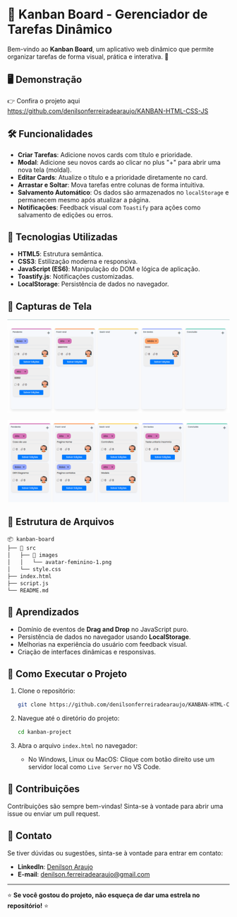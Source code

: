 
# 📝 Kanban Board - Gerenciador de Tarefas Dinâmico

Bem-vindo ao **Kanban Board**, um aplicativo web dinâmico que permite organizar tarefas de forma visual, prática e interativa. 🚀

## 🖥️ Demonstração

👉 Confira o projeto aqui https://github.com/denilsonferreiradearaujo/KANBAN-HTML-CSS-JS

## 🛠️ Funcionalidades

- **Criar Tarefas**: Adicione novos cards com título e prioridade.
- **Modal**: Adicione seu novos cards ao clicar no plus "+" para abrir uma nova tela (moldal).
- **Editar Cards**: Atualize o título e a prioridade diretamente no card.
- **Arrastar e Soltar**: Mova tarefas entre colunas de forma intuitiva.
- **Salvamento Automático**: Os dados são armazenados no `localStorage` e permanecem mesmo após atualizar a página.
- **Notificações**: Feedback visual com `Toastify` para ações como salvamento de edições ou erros.

## 🚀 Tecnologias Utilizadas

- **HTML5**: Estrutura semântica.
- **CSS3**: Estilização moderna e responsiva.
- **JavaScript (ES6)**: Manipulação do DOM e lógica de aplicação.
- **Toastify.js**: Notificações customizadas.
- **LocalStorage**: Persistência de dados no navegador.

## 📸 Capturas de Tela

![Gif](src/images/kanban.gif)

![Image](src/images/kanban_image.png)

## 📂 Estrutura de Arquivos

```plaintext
📦 kanban-board
├── 📁 src
│   ├── 📁 images
│   │   └── avatar-feminino-1.png
│   └── style.css
├── index.html
├── script.js
└── README.md
```

## 🧠 Aprendizados

- Domínio de eventos de **Drag and Drop** no JavaScript puro.
- Persistência de dados no navegador usando **LocalStorage**.
- Melhorias na experiência do usuário com feedback visual.
- Criação de interfaces dinâmicas e responsivas.

## 🔧 Como Executar o Projeto

1. Clone o repositório:
   ```bash
   git clone https://github.com/denilsonferreiradearaujo/KANBAN-HTML-CSS-JS
   ```

2. Navegue até o diretório do projeto:
   ```bash
   cd kanban-project
   ```

3. Abra o arquivo `index.html` no navegador:
   - No Windows, Linux ou MacOS: Clique com botão direito use um servidor local como `Live Server` no VS Code.

## 🤝 Contribuições

Contribuições são sempre bem-vindas! Sinta-se à vontade para abrir uma issue ou enviar um pull request.

## 📣 Contato

Se tiver dúvidas ou sugestões, sinta-se à vontade para entrar em contato:

- **LinkedIn**: [Denilson Araujo](www.linkedin.com/in/denilson-araujo-686aa9168)
- **E-mail**: denilson.ferreiradearaujo@gmail.com

---

⭐ **Se você gostou do projeto, não esqueça de dar uma estrela no repositório!** ⭐
